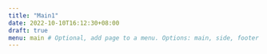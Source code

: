 ```yaml
---
title: "Main1"
date: 2022-10-10T16:12:30+08:00
draft: true
menu: main # Optional, add page to a menu. Options: main, side, footer
---
```


